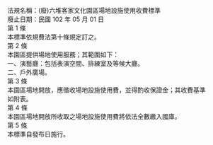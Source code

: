 法規名稱：(廢)六堆客家文化園區場地設施使用收費標準  
廢止日期：民國 102 年 05 月 01 日  
第 1 條  
本標準依規費法第十條規定訂之。  
第 2 條  
本園區提供場地使用服務；其範圍如下：  
一、演藝廳：包括表演空間、排練室及等候大廳。  
二、戶外廣場。  
第 3 條  
本園區場地開放，應徵收場地設施使用費，並得酌收保證金；其收費基準  
如附表。  
第 4 條  
本園區場地開放所收取之場地設施使用費將依法全數繳入國庫。  
第 5 條  
本標準自發布日施行。  


